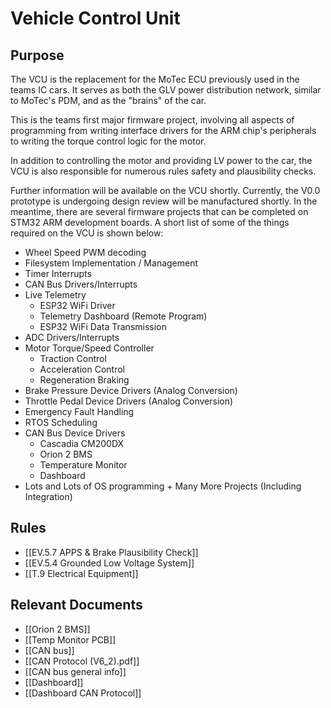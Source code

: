 # Vehicle Control Unit
## Purpose
The VCU is the replacement for the MoTec ECU previously used in the teams IC cars. It serves as both the GLV power distribution network, similar to MoTec's PDM, and as the "brains" of the car.

This is the teams first major firmware project, involving all aspects of programming from writing interface drivers for the ARM chip's peripherals to writing the torque control logic for the motor.

In addition to controlling the motor and providing LV power to the car, the VCU is also responsible for numerous rules safety and plausibility checks.

Further information will be available on the VCU shortly. Currently, the V0.0 prototype is undergoing design review will be manufactured shortly. In the meantime, there are several firmware projects that can be completed on STM32 ARM development boards. A short list of some of the things required on the VCU is shown below:
- Wheel Speed PWM decoding
- Filesystem Implementation / Management
- Timer Interrupts
- CAN Bus Drivers/Interrupts
- Live Telemetry
	- ESP32 WiFi Driver
	- Telemetry Dashboard (Remote Program)
	- ESP32 WiFi Data Transmission
- ADC Drivers/Interrupts
- Motor Torque/Speed Controller
	- Traction Control
	- Acceleration Control
	- Regeneration Braking
- Brake Pressure Device Drivers (Analog Conversion)
- Throttle Pedal Device Drivers (Analog Conversion)
- Emergency Fault Handling
- RTOS Scheduling
- CAN Bus Device Drivers
	- Cascadia CM200DX
	- Orion 2 BMS
	- Temperature Monitor
	- Dashboard
- Lots and Lots of OS programming + Many More Projects (Including Integration)

## Rules
- [[EV.5.7 APPS & Brake Plausibility Check]]
- [[EV.5.4 Grounded Low Voltage System]]
- [[T.9 Electrical Equipment]]

## Relevant Documents
- [[Orion 2 BMS]]
- [[Temp Monitor PCB]]
- [[CAN bus]]
- [[CAN Protocol (V6_2).pdf]]
- [[CAN bus general info]]
- [[Dashboard]]
- [[Dashboard CAN Protocol]]